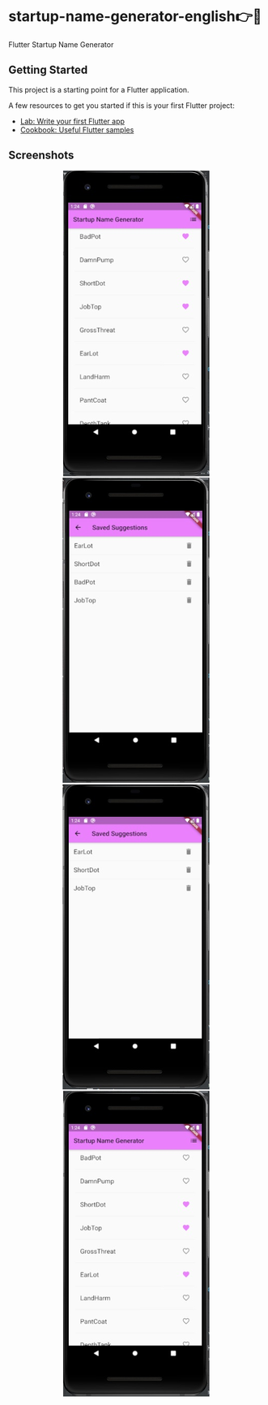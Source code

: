 # startup-name-generator-english ​👉​💭​

Flutter Startup Name Generator

## Getting Started

This project is a starting point for a Flutter application.

A few resources to get you started if this is your first Flutter project:

- [Lab: Write your first Flutter app](https://flutter.dev/docs/get-started/codelab)
- [Cookbook: Useful Flutter samples](https://flutter.dev/docs/cookbook)

## Screenshots

<div align="center">
<img src="/screenshots/main-screen.jpg" alt="Main Screen" />
<img src="/screenshots/favorite-screen.jpg"  alt="Favorite Screen" />
<img src="/screenshots/favorite-screen-afterDelete.jpg"  alt="Favorite Screen" />
<img src="/screenshots/main-screen-afterDelete.jpg" alt="Main Screen" />

</div>
